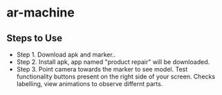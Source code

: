 # ar-machine

## Steps to Use
* Step 1. 
Download apk and marker..
* Step 2.
Install apk, app named "product repair" will be downloaded.
* Step 3.
Point camera towards the marker to see model. Test functionality buttons present on the right side of your screen. Checks labelling, view animations to observe differnt parts.
